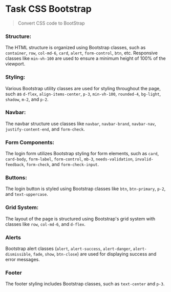 # Task CSS Bootstrap 

> Convert CSS code to BootStrap

### **Structure:**
    
The HTML structure is organized using Bootstrap classes, such as `container`, `row`, `col-md-6`, `card`, `alert`, `form-control`, `btn`, etc.
Responsive classes like `min-vh-100` are used to ensure a minimum height of 100% of the viewport.

### **Styling:**
   
  Various Bootstrap utility classes are used for styling throughout the page, such as `d-flex`, `align-items-center`, `p-3`, `min-vh-100`, `rounded-4`, `bg-light`, `shadow`, `m-2`, and `p-2`.
  
### **Navbar:**
    
The navbar structure use classes like `navbar`, `navbar-brand`, `navbar-nav`, `justify-content-end`, and `form-check`.

### **Form Components:**
    
The login form utilizes Bootstrap styling for form elements, such as `card`, `card-body`, `form-label`, `form-control`, `mb-3`, `needs-validation`, `invalid-feedback`, `form-check`, and `form-check-input`.

### **Buttons:**
    
The login button is styled using Bootstrap classes like `btn`, `btn-primary`, `p-2`, and `text-uppercase`.

### **Grid System:**
    
The layout of the page is structured using Bootstrap's grid system with classes like `row`, `col-md-6`, and `d-flex`.

### Alerts
    
   Bootstrap alert classes (`alert`, `alert-success`, `alert-danger`, `alert-dismissible`, `fade`, `show`, `btn-close`) are used for displaying success and error messages.
   
### Footer
  
The footer styling includes Bootstrap classes, such as `text-center` and `p-3`.